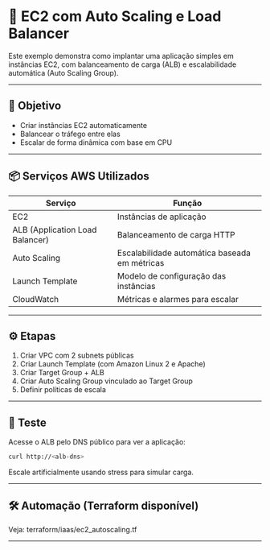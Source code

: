 # 🧱 EC2 com Auto Scaling e Load Balancer

Este exemplo demonstra como implantar uma aplicação simples em instâncias EC2, com balanceamento de carga (ALB) e escalabilidade automática (Auto Scaling Group).

---

## 🎯 Objetivo

- Criar instâncias EC2 automaticamente
- Balancear o tráfego entre elas
- Escalar de forma dinâmica com base em CPU

---

## 📦 Serviços AWS Utilizados

| Serviço           | Função                                     |
|------------------|---------------------------------------------|
| EC2               | Instâncias de aplicação                    |
| ALB (Application Load Balancer) | Balanceamento de carga HTTP     |
| Auto Scaling      | Escalabilidade automática baseada em métricas |
| Launch Template   | Modelo de configuração das instâncias      |
| CloudWatch        | Métricas e alarmes para escalar             |

---

## ⚙️ Etapas

1. Criar VPC com 2 subnets públicas
2. Criar Launch Template (com Amazon Linux 2 e Apache)
3. Criar Target Group + ALB
4. Criar Auto Scaling Group vinculado ao Target Group
5. Definir políticas de escala

---

## 🧪 Teste

Acesse o ALB pelo DNS público para ver a aplicação:

```bash
curl http://<alb-dns>
```
Escale artificialmente usando stress para simular carga.

---

## 🛠️ Automação (Terraform disponível)

Veja: terraform/iaas/ec2_autoscaling.tf

---
